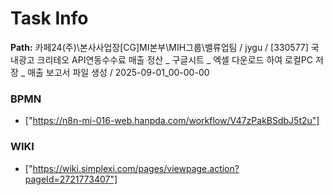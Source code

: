 # Task Info

**Path:** 카페24(주)\본사사업장\[CG]MI본부\MIH그룹\밸류업팀 / jygu / [330577] 국내광고 크리테오 API연동수수료 매출 정산 _ 구글시트 _ 엑셀 다운로드 하여 로컬PC 저장 _ 매출 보고서 파일 생성 / 2025-09-01_00-00-00

### BPMN
- ["https://n8n-mi-016-web.hanpda.com/workflow/V47zPakBSdbJ5t2u"]

### WIKI
- ["https://wiki.simplexi.com/pages/viewpage.action?pageId=2721773407"]

